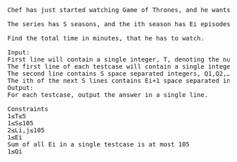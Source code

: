 <pre>
Chef has just started watching Game of Thrones, and he wants to first calculate the exact time (in minutes) that it'll take him to complete the series.

The series has S seasons, and the ith season has Ei episodes, each of which are Li,1,Li,2,…,Li,Ei minutes long. Note that these Li,j include the duration of the beginning intro song in each episode. The streaming service that he uses, allows Chef to skip the intro song. The intro song changes slightly each season, and so he wants to watch the intro song in the first episode of each season, but he'll skip it in all other episodes of that season (yes, we know, a sacrilege!). You know that the intro song lasts for Qi minutes in the ith season.

Find the total time in minutes, that he has to watch.

Input:
First line will contain a single integer, T, denoting the number of testcases. Then the testcases follow.
The first line of each testcase will contain a single integer S, denoting the total number of seasons.
The second line contains S space separated integers, Q1,Q2,…,QS, where Qi denotes the duration of the intro song in the ith season.
The ith of the next S lines contains Ei+1 space separated integers, where the first integer is Ei, denoting the number of episodes in the ith season. That is followed by the duration of each of the Ei episodes, Li,1,Li,2,…,Li,Ei.
Output:
For each testcase, output the answer in a single line.

Constraints
1≤T≤5
1≤S≤105
2≤Li,j≤105
1≤Ei
Sum of all Ei in a single testcase is at most 105
1≤Qi<Li,j, for all valid j.
Sample Input 1:
1
2
1 2
1 2
2 3 4
Sample Output 1:
7
Explanation:
1 in the beginning denotes there is only 1 test case.

Testcase 1:

There are 2 seasons. The intro song in each of the first season episodes lasts for 1 minute, and the intro song in the second season episodes lasts for 2 minutes each.

For the first season, since there is only 1 episode, Chef will be watching it completely - 2 minutes.

For the second season, Chef will be watching the first episode completely (3 minutes) and will skip the intro song of the second episode (4−2=2 minutes).

So, the total time spent is 2+(3+(4−2))=7 minutes.

Sample Input 2:
2
1
10
5 11 11 11 11 11
5
10 10 10 10 10
1 11
1 11
1 11
1 11
1 11
Sample Output 2:
15
55
</pre>
